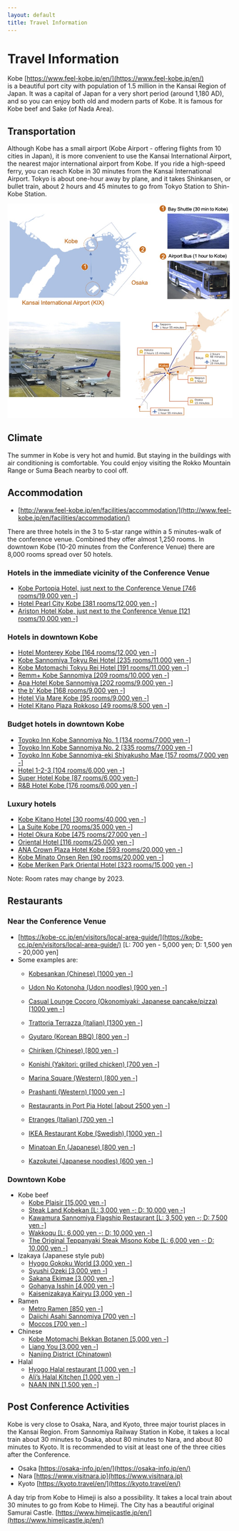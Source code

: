 ```yaml
---
layout: default
title: Travel Information
---
```


# Travel Information

Kobe [https://www.feel-kobe.jp/en/](https://www.feel-kobe.jp/en/) <br/>
is a beautiful port city with population of 1.5 million in the Kansai Region of Japan. It was a capital of Japan for a very short period (around 1,180 AD), and so you can enjoy both old and modern parts of Kobe. It is famous for Kobe beef and Sake (of Nada Area). 

## Transportation

Although Kobe has a small airport (Kobe Airport - offering flights from 10 cities in Japan), it is more convenient to use the Kansai International Airport, the nearest major international airport from Kobe. If you ride a high-speed ferry, you can reach Kobe in 30 minutes from the Kansai International Airport. Tokyo is about one-hour away by plane, and it takes Shinkansen, or bullet train, about 2 hours and 45 minutes to go from Tokyo Station to Shin-Kobe Station.

<img src="assets/images/travel.jpg"/>

## Climate

The summer in Kobe is very hot and humid. But staying in the buildings with air conditioning is comfortable. You could enjoy visiting the Rokko Mountain Range or Suma Beach nearby to cool off.

## Accommodation

* [http://www.feel-kobe.jp/en/facilities/accommodation/](http://www.feel-kobe.jp/en/facilities/accommodation/)

There are three hotels in the 3 to 5-star range within a 5 minutes-walk of the conference venue. Combined they offer almost 1,250 rooms. In downtown Kobe (10-20 minutes from the Conference Venue) there are 8,000 rooms spread over 50 hotels. 

### Hotels in the immediate vicinity of the Conference Venue

* [Kobe Portopia Hotel, just next to the Conference Venue [746 rooms/19,000 yen -]](https://www.portopia.co.jp/en/)
* [Hotel Pearl City Kobe [381 rooms/12,000 yen -]](https://www.pearlcity.jp/kobe/en/)
* [Ariston Hotel Kobe, just next to the Conference Venue [121 rooms/10,000 yen -]](https://www.ariston.jp/kobe/en/)

### Hotels in downtown Kobe

* [Hotel Monterey Kobe [164 rooms/12,000 yen -]](https://www.hotelmonterey.co.jp/en/kobe/)
* [Kobe Sannomiya Tokyu Rei Hotel [235 rooms/11,000 yen -]](https://www.tokyuhotelsjapan.com/global/kobesannomiya-r/)
* [Kobe Motomachi Tokyu Rei Hotel [191 rooms/11,000 yen -]](https://www.tokyuhotelsjapan.com/global/kobemotomachi-r/)
* [Remm+ Kobe Sannomiya [209 rooms/10,000 yen -]](https://www.hankyu-hotel.com/hotel/remm/kobe-sannomiya#)
* [Apa Hotel Kobe Sannomiya [202 rooms/9,000 yen -]](https://www.apahotel.com/hotel/kansai/hyogo/kobesannomiya/)
* [the b' Kobe [168 rooms/9,000 yen -]](https://www.theb-hotels.com/en/theb/kobe/)
* [Hotel Via Mare Kobe [95 rooms/9,000 yen -]](https://www.h-viamare.co.jp)
* [Hotel Kitano Plaza Rokkoso [49 rooms/8,500 yen -]](https://www.rokkoso.com/?men=6)

### Budget hotels in downtown Kobe

* [Toyoko Inn Kobe Sannomiya No. 1 [134 rooms/7,000 yen -]](https://www.toyoko-inn.com/eng/search/detail/00074)
* [Toyoko Inn Kobe Sannomiya No. 2 [335 rooms/7,000 yen -]](https://www.toyoko-inn.com/eng/search/detail/00123)
* [Toyoko Inn Kobe Sannomiya-eki Shiyakusho Mae [157 rooms/7,000 yen -]](https://www.toyoko-inn.com/eng/search/detail/00304)
* [Hotel 1-2-3 [104 rooms/6,000 yen -]](http://www.hotel123.co.jp)
* [Super Hotel Kobe [87 rooms/6,000 yen-]](https://www.superhoteljapan.com/en/s-hotels/kobe/)
* [R&B Hotel Kobe [176 rooms/6,000 yen -]](http://randb.jp/en/kobe/)

### Luxury hotels

* [Kobe Kitano Hotel [30 rooms/40,000 yen -]](https://www.kobe-kitanohotel.co.jp/en/)
* [La Suite Kobe [70 rooms/35,000 yen -]](https://www.l-s.jp/)
* [Hotel Okura Kobe [475 rooms/27,000 yen -]](https://www.okura-nikko.com/japan/kobe/hotel-okura-kobe/)
* [Oriental Hotel [116 rooms/25,000 yen -]](https://www.orientalhotel.jp)
* [ANA Crown Plaza Hotel Kobe [593 rooms/20,000 yen -]](https://www.anacrowneplaza-kobe.jp/en/)
* [Kobe Minato Onsen Ren [90 rooms/20,000 yen -]](https://ren-onsen.jp)
* [Kobe Meriken Park Oriental Hotel [323 rooms/15,000 yen -]](https://www.kobe-orientalhotel.co.jp/english/)

Note: Room rates may change by 2023.

## Restaurants

### Near the Conference Venue

* [https://kobe-cc.jp/en/visitors/local-area-guide/](https://kobe-cc.jp/en/visitors/local-area-guide/) 
 [L: 700 yen - 5,000 yen; D: 1,500 yen - 20,000 yen] 
* Some examples are:
   * [Kobesankan (Chinese) [1000 yen -]](https://gurunavi.com/en/kd79800/rst/)
   * [Udon No Kotonoha (Udon noodles) [900 yen -]](https://tabelog.com/hyogo/A2801/A280104/28007285/)
   * [Casual Lounge Cocoro (Okonomiyaki: Japanese pancake/pizza) [1000 yen -]](http://sp.raqmo.com/cocolo/)
   * [Trattoria Terrazza (Italian) [1300 yen -]](https://tabelog.com/hyogo/A2801/A280104/28001291/)
   * [Gyutaro (Korean BBQ) [800 yen -]](https://tabelog.com/hyogo/A2801/A280104/28004705/)
   * [Chiriken (Chinese) [800 yen -]](https://tabelog.com/hyogo/A2801/A280104/28049018/)
   * [Konishi (Yakitori: grilled chicken) [700 yen -]](https://tabelog.com/hyogo/A2801/A280104/28003350/)
   * [Marina Square (Western) [800 yen -]](https://tabelog.com/hyogo/A2801/A280104/28015317/)
   * [Prashanti (Western) [1000 yen -]](https://tabelog.com/hyogo/A2801/A280104/28003868/)
   * [Restaurants in Port Pia Hotel [about 2500 yen -]](https://www.portopia.co.jp/en/restaurant/)

   * [Etranges (Italian) [700 yen -]](https://etrangers-kobe.business.site)
   * [IKEA Restaurant Kobe (Swedish) [1000 yen -]](https://tabelog.com/hyogo/A2801/A280104/28007247/dtlmenu/)
   * [Minatoan En (Japanese) [800 yen -]](https://tabelog.com/hyogo/A2801/A280104/28049083/)
   * [Kazokutei (Japanese noodles) [600 yen -]](https://kazokutei.co.jp/port-island/menu/?store_id=port-island&doing_wp_cron=1667278945.0028700828552246093750)


###  Downtown Kobe

* Kobe beef
   * [Kobe Plaisir [15,000 yen -]](https://kobe-plaisir.jp/english/)
   * [Steak Land Kobekan [L: 3,000 yen -; D: 10,000 yen -]](https://steakland-kobe.jp/publics/translation/en/22/?url=publics/index/22/)
   * [Kawamura Sannomiya Flagship Restaurant [L: 3,500 yen -; D: 7,500 yen -]](https://www.bifteck.co.jp/en/)
   * [Wakkoqu [L: 6,000 yen -; D: 10,000 yen -]](http://www.wakkoqu.com/english/index.html)
   * [The Original Teppanyaki Steak Misono Kobe [L: 6,000 yen -; D: 10,000 yen -]](https://misono.org/en/)
* Izakaya (Japanese style pub) 
   * [Hyogo Gokoku World [3,000 yen -]](https://www.world-one-group.co.jp/brand_detail/hyogo/)
   * [Syushi Ozeki [3,000 yen -]](https://robatanoganso-ozeki.owst.jp/en/)
   * [Sakana Ekimae [3,000 yen -]](https://sakanaekimae.owst.jp/en/)
   * [Gohanya Isshin [4,000 yen -]](http://foodgate.net/shop/isshin.html?shop=isshin_kobe)
   * [Kaisenizakaya Kairyu [3,000 yen -]](https://tabelog.com/hyogo/A2801/A280101/28002770/)
* Ramen
   * [Metro Ramen [850 yen -]](https://tabelog.com/hyogo/A2801/A280101/28054153/)
   * [Daiichi Asahi Sannomiya [700 yen -]](https://asahi-foods.co.jp)
   * [Moccos [700 yen -]](https://www.moccos.jp/)
* Chinese
   * [Kobe Motomachi Bekkan Botanen [5,000 yen -]](https://www.botanen.jp/)
   * [Liang You [3,000 yen -]](http://www.ryoyu-shuke.com/CMLiangYou/)
   * [Nanjing District (Chinatown)](https://www.nankinmachi.or.jp)
* Halal
   * [Hyogo Halal restaurant [1,000 yen -]](https://tabelog.com/hyogo/A2801/A280103/28051394/)
   * [Ali’s Halal Kitchen [1,000 yen -]](https://tabelog.com/hyogo/A2801/A280101/28047078/)
   * [NAAN INN [1,500 yen -]](https://tabelog.com/hyogo/A2801/A280101/28000464/)

## Post Conference Activities

Kobe is very close to Osaka, Nara, and Kyoto, three major tourist places in the Kansai Region. From Sannomiya Railway Station in Kobe, it takes a local train about 30 minutes to Osaka, about 80 minutes to Nara, and about 80 minutes to Kyoto. It is recommended to visit at least one of the three cities after the Conference.

* Osaka [https://osaka-info.jp/en/](https://osaka-info.jp/en/)
* Nara [https://www.visitnara.jp](https://www.visitnara.jp)
* Kyoto [https://kyoto.travel/en/](https://kyoto.travel/en/)

A day trip from Kobe to Himeji is also a possibility. It takes a local train about 30 minutes to go from Kobe to Himeji. The City has a beautiful original Samurai Castle. [https://www.himejicastle.jp/en/](https://www.himejicastle.jp/en/)

